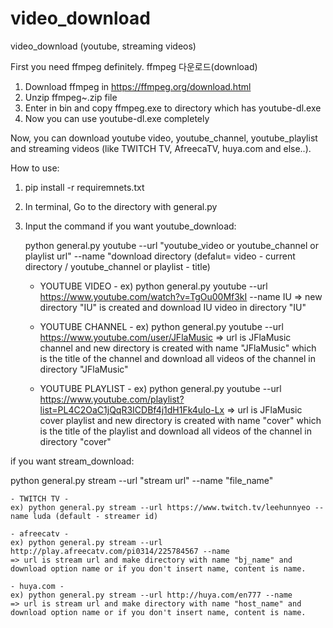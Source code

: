 # video_download
video_download (youtube, streaming videos)


First you need ffmpeg definitely.
ffmpeg 다운로드(download)
1. Download ffmpeg in https://ffmpeg.org/download.html
2. Unzip ffmpeg~.zip file
3. Enter in bin and copy ffmpeg.exe to directory which has youtube-dl.exe
4. Now you can use youtube-dl.exe completely

Now, you can download youtube video, youtube_channel, youtube_playlist and streaming videos (like TWITCH TV, AfreecaTV, huya.com and else..).


How to use:

1. pip install -r requiremnets.txt

2. In terminal, Go to the directory with general.py

3. Input the command
  if you want youtube_download:
   
   python general.py youtube --url "youtube_video or youtube_channel or playlist url" --name "download directory 
                                                                                              (defalut= video - current directory / youtube_channel or playlist - title)
    - YOUTUBE VIDEO -
    ex) python general.py youtube --url https://www.youtube.com/watch?v=TgOu00Mf3kI --name IU
    => new directory "IU" is created and download IU video in directory "IU"

    - YOUTUBE CHANNEL -
    ex) python general.py youtube --url https://www.youtube.com/user/JFlaMusic
    => url is JFlaMusic channel and new directory is created with name "JFlaMusic" which is the title of the channel and download all videos of the channel in directory "JFlaMusic"

    - YOUTUBE PLAYLIST -
    ex) python general.py youtube --url https://www.youtube.com/playlist?list=PL4C2OaC1jQqR3ICDBf4j1dH1Fk4uIo-Lx
    => url is JFlaMusic cover playlist and new directory is created with name "cover" which is the title of the playlist and download all videos of the channel in directory "cover"
  
  
  if you want stream_download:
  
   python general.py stream --url "stream url" --name "file_name"

    - TWITCH TV -
    ex) python general.py stream --url https://www.twitch.tv/leehunnyeo --name luda (default - streamer id)
    
    - afreecatv -
    ex) python general.py stream --url http://play.afreecatv.com/pi0314/225784567 --name 
    => url is stream url and make directory with name "bj_name" and download option name or if you don't insert name, content is name.
    
    - huya.com -
    ex) python general.py stream --url http://huya.com/en777 --name 
    => url is stream url and make directory with name "host_name" and download option name or if you don't insert name, content is name.
